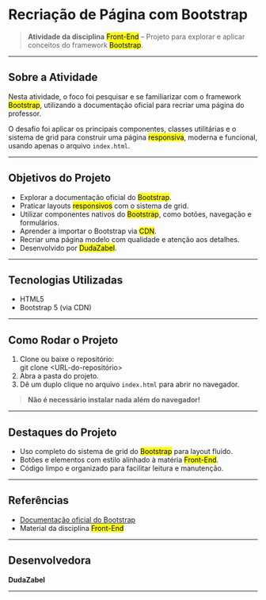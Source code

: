 # Recriação de Página com Bootstrap

> **Atividade da disciplina** <mark>Front-End</mark> – Projeto para explorar e aplicar conceitos do framework <mark>Bootstrap</mark>.

---

## Sobre a Atividade

Nesta atividade, o foco foi pesquisar e se familiarizar com o framework <mark>Bootstrap</mark>, utilizando a documentação oficial para recriar uma página do professor.

O desafio foi aplicar os principais componentes, classes utilitárias e o sistema de grid para construir uma página <mark>responsiva</mark>, moderna e funcional, usando apenas o arquivo `index.html`.

---

## Objetivos do Projeto

- Explorar a documentação oficial do <mark>Bootstrap</mark>.
- Praticar layouts <mark>responsivos</mark> com o sistema de grid.
- Utilizar componentes nativos do <mark>Bootstrap</mark>, como botões, navegação e formulários.
- Aprender a importar o Bootstrap via <mark>CDN</mark>.
- Recriar uma página modelo com qualidade e atenção aos detalhes.
- Desenvolvido por <mark>DudaZabel</mark>.

---

## Tecnologias Utilizadas

- HTML5  
- Bootstrap 5 (via CDN)

---

## Como Rodar o Projeto

1. Clone ou baixe o repositório:  
   git clone <URL-do-repositório>
2. Abra a pasta do projeto.  
3. Dê um duplo clique no arquivo `index.html` para abrir no navegador.

> **Não é necessário instalar nada além do navegador!**

---

## Destaques do Projeto

- Uso completo do sistema de grid do <mark>Bootstrap</mark> para layout fluido.
- Botões e elementos com estilo alinhado à matéria <mark>Front-End</mark>.
- Código limpo e organizado para facilitar leitura e manutenção.

---

## Referências

- [Documentação oficial do Bootstrap](https://getbootstrap.com/docs/5.0/getting-started/introduction/)
- Material da disciplina <mark>Front-End</mark>

---

## Desenvolvedora

**DudaZabel**

---

